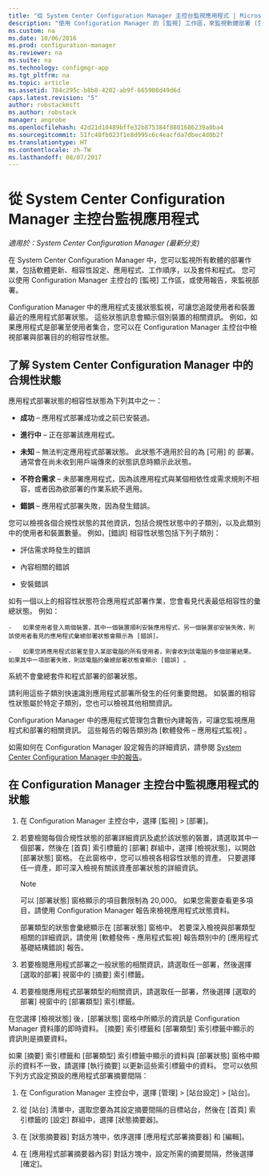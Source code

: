 ```yaml
---
title: "從 System Center Configuration Manager 主控台監視應用程式 | Microsoft Docs"
description: "使用 Configuration Manager 的 [監視] 工作區，來監視軟體部署 (包括更新、相容性設定和應用程式)。"
ms.custom: na
ms.date: 10/06/2016
ms.prod: configuration-manager
ms.reviewer: na
ms.suite: na
ms.technology: configmgr-app
ms.tgt_pltfrm: na
ms.topic: article
ms.assetid: 784c295c-b8b8-4202-ab9f-665908d49d6d
caps.latest.revision: "5"
author: robstackmsft
ms.author: robstack
manager: angrobe
ms.openlocfilehash: 42d21d10489bffe32b875384f8801686239a0ba4
ms.sourcegitcommit: 51fc48fb023f1e8d995c6c4eacfda7dbec4d0b2f
ms.translationtype: HT
ms.contentlocale: zh-TW
ms.lasthandoff: 08/07/2017
---
```

# <a name="monitor-applications-from-the-system-center-configuration-manager-console"></a>從 System Center Configuration Manager 主控台監視應用程式

*適用於：System Center Configuration Manager (最新分支)*


在 System Center Configuration Manager 中，您可以監視所有軟體的部署作業，包括軟體更新、相容性設定、應用程式、工作順序，以及套件和程式。 您可以使用 Configuration Manager 主控台的 [監視] 工作區，或使用報告，來監視部署。  

 Configuration Manager 中的應用程式支援狀態監視，可讓您追蹤使用者和裝置最近的應用程式部署狀態。 這些狀態訊息會顯示個別裝置的相關資訊。 例如，如果應用程式是部署至使用者集合，您可以在 Configuration Manager 主控台中檢視部署與部署目的的相容性狀態。  

## <a name="learn-about-compliance-states-in-system-center-configuration-manager"></a>了解 System Center Configuration Manager 中的合規性狀態
 應用程式部署狀態的相容性狀態為下列其中之一：  

-   **成功** – 應用程式部署成功或之前已安裝過。  

-   **進行中** – 正在部署該應用程式。  

-   **未知** – 無法判定應用程式部署狀態。 此狀態不適用於目的為 [可用] 的 部署。 通常會在尚未收到用戶端傳來的狀態訊息時顯示此狀態。  

-   **不符合需求** – 未部署應用程式，因為該應用程式與某個相依性或需求規則不相容，或者因為欲部署的作業系統不適用。  

-   **錯誤** – 應用程式部署失敗，因為發生錯誤。  

您可以檢視各個合規性狀態的其他資訊，包括合規性狀態中的子類別，以及此類別中的使用者和裝置數量。 例如，[錯誤]  相容性狀態包括下列子類別：  

-   評估需求時發生的錯誤  

-   內容相關的錯誤  

-   安裝錯誤  

 如有一個以上的相容性狀態符合應用程式部署作業，您會看見代表最低相容性的彙總狀態。 例如：  

    -   如果使用者登入兩個裝置，其中一個裝置順利安裝應用程式，另一個裝置卻安裝失敗，則該使用者看見的應用程式彙總部署狀態會顯示為 [錯誤]。  

    -   如果您將應用程式部署至登入某部電腦的所有使用者，則會收到該電腦的多個部署結果。 如果其中一項部署失敗，則該電腦的彙總部署狀態會顯示 [錯誤] 。  

系統不會彙總套件和程式部署的部署狀態。  

 請利用這些子類別快速識別應用程式部署所發生的任何重要問題。 如裝置的相容性狀態屬於特定子類別，您也可以檢視其他相關資訊。  

 Configuration Manager 中的應用程式管理包含數份內建報告，可讓您監視應用程式和部署的相關資訊。 這些報告的報告類別為 [軟體發佈 – 應用程式監視] 。  

 如需如何在 Configuration Manager 設定報告的詳細資訊，請參閱 [System Center Configuration Manager 中的報告](../../core/servers/manage/reporting.md)。  

## <a name="monitor-the-state-of-an-application-in-the-configuration-manager-console"></a>在 Configuration Manager 主控台中監視應用程式的狀態  

1.  在 Configuration Manager 主控台中，選擇 [監視] > [部署]。  

3.  若要檢閱每個合規性狀態的部署詳細資訊及處於該狀態的裝置，請選取其中一個部署，然後在 [首頁] 索引標籤的 [部署] 群組中，選擇 [檢視狀態]，以開啟 [部署狀態] 窗格。 在此窗格中，您可以檢視各相容性狀態的資產。 只要選擇任一資產，即可深入檢視有關該資產部署狀態的詳細資訊。  

    > [!NOTE]  
    >  可以 [部署狀態]  窗格顯示的項目數限制為 20,000。 如果您需要查看更多項目，請使用 Configuration Manager 報告來檢視應用程式狀態資料。  
    >   
    >  部署類型的狀態會彙總顯示在 [部署狀態]  窗格中。 若要深入檢視與部署類型相關的詳細資訊，請使用 [軟體發佈 - 應用程式監視]  報告類別中的 [應用程式基礎結構錯誤] 報告。  

4.  若要檢閱應用程式部署之一般狀態的相關資訊，請選取任一部署，然後選擇 [選取的部署] 視窗中的 [摘要] 索引標籤。  

5.  若要檢閱應用程式部署類型的相關資訊，請選取任一部署，然後選擇 [選取的部署] 視窗中的 [部署類型] 索引標籤。  

在您選擇 [檢視狀態] 後，[部署狀態] 窗格中所顯示的資訊是 Configuration Manager 資料庫的即時資料。 [摘要] 索引標籤和 [部署類型] 索引標籤中顯示的資訊則是摘要資料。

如果 [摘要] 索引標籤和 [部署類型] 索引標籤中顯示的資料與 [部署狀態] 窗格中顯示的資料不一致，請選擇 [執行摘要] 以更新這些索引標籤中的資料。 您可以依照下列方式設定預設的應用程式部署摘要間隔：  

1. 在 Configuration Manager 主控台中，選擇 [管理] > [站台設定] > [站台]。

2. 從 [站台] 清單中，選取您要為其設定摘要間隔的目標站台，然後在 [首頁] 索引標籤的 [設定] 群組中，選擇 [狀態摘要器]。

3. 在 [狀態摘要器] 對話方塊中，依序選擇 [應用程式部署摘要器] 和 [編輯]。  

4. 在 [應用程式部署摘要器內容] 對話方塊中，設定所需的摘要間隔，然後選擇 [確定]。  
